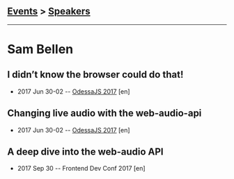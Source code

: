 ## [Events](../README.md) > [Speakers](../speakers.md)
---

# Sam Bellen

## I didn’t know the browser could do that!
- 2017 Jun 30-02 -- [OdessaJS 2017](https://www.youtube.com/watch?v=MT9exHjFBV0) [en]   
## Changing live audio with the web-audio-api
- 2017 Jun 30-02 -- [OdessaJS 2017](https://www.youtube.com/watch?v=7SPDzoOC8yo) [en]   
## A deep dive into the web-audio API
- 2017 Sep 30 -- Frontend Dev Conf 2017 [en]   
